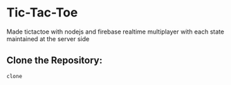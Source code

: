 # Tic-Tac-Toe
Made tictactoe with nodejs and firebase realtime multiplayer with each state maintained at the server side
## Clone the Repository:
```bash
clone 
```
